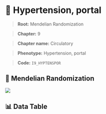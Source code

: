 # 🧪 Hypertension, portal

> **Root:** Mendelian Randomization

> **Chapter:** 9  

> **Chapter name:** Circulatory

> **Phenotype:** Hypertension, portal  

> **Code:** `I9_HYPTENSPOR`

## 🧬 Mendelian Randomization  

<img src="/MR/Figures/Forward/I9_HYPTENSPOR.png"/>

## 📊 Data Table

<CsvTableMRF src="/public/MR/Data/Forward/I9_HYPTENSPOR.csv"/>
